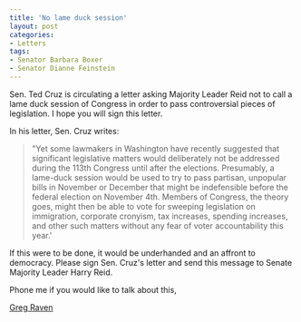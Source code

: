 ```yaml
---
title: 'No lame duck session'
layout: post
categories:
- Letters
tags:
- Senator Barbara Boxer
- Senator Dianne Feinstein
---
```


Sen. Ted Cruz is circulating a letter asking Majority Leader Reid not to call a lame duck session of Congress in order to pass controversial pieces of legislation. I hope you will sign this letter.

In his letter, Sen. Cruz writes:

> "Yet some lawmakers in Washington have recently suggested that significant legislative matters would deliberately not be addressed during the 113th Congress until after the elections. Presumably, a lame-duck session would be used to try to pass partisan, unpopular bills in November or December that might be indefensible before the federal election on November 4th. Members of Congress, the theory goes, might then be able to vote for sweeping legislation on immigration, corporate cronyism, tax increases, spending increases, and other such matters without any fear of voter accountability this year.'

If this were to be done, it would be underhanded and an affront to democracy. Please sign Sen. Cruz's letter and send this message to Senate Majority Leader Harry Reid.

Phone me if you would like to talk about this,

[Greg Raven](https://www.gregraven.org/)